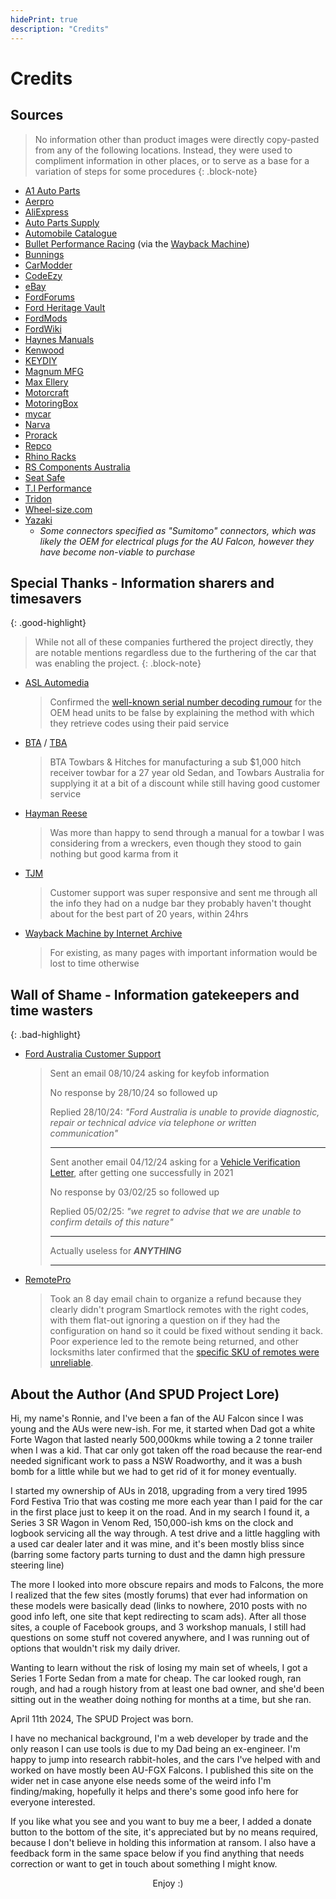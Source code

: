 ```yaml
---
hidePrint: true
description: "Credits"
---
```


# Credits

## Sources

> No information other than product images were directly copy-pasted from any of the following locations. Instead, they were used to compliment information in other places, or to serve as a base for a variation of steps for some procedures
{: .block-note}

- [A1 Auto Parts](https://www.a1auto-parts.com.au/)
- [Aerpro](https://aerpro.com/)
- [AliExpress](https://www.aliexpress.com/)
- [Auto Parts Supply](https://www.autopartssupply.com.au/)
- [Automobile Catalogue](https://www.automobile-catalog.com)
- [Bullet Performance Racing](https://web.archive.org/web/20231112162510/https://www.bulletperformanceracing.com.au/EEC%20Data%20Base.html#AUFalcon) (via the [Wayback Machine](#special-thanks---information-sharers-and-timesavers))
- [Bunnings](https://www.bunnings.com.au)
- [CarModder](https://www.carmodder.com)
- [CodeEzy](https://codeezy.com.au/)
- [eBay](https://www.ebay.com.au)
- [FordForums](https://www.fordforums.com.au/)
- [Ford Heritage Vault](https://fordheritagevault.com)
- [FordMods](https://www.fordmods.com/)
- [FordWiki](https://www.fordwiki.co.uk/)
- [Haynes Manuals](https://au.haynes.com/)
- [Kenwood](https://www.kenwood.com/au/)
- [KEYDIY](https://www.keydiy.com/)
- [Magnum MFG](https://www.magnummfg.com.au/)
- [Max Ellery](https://ellery.com.au/shop/falconfairlane-vehicle-repair-manual-99-02/)
- [Motorcraft](https://www.ford.com/support/category/motorcraft/)
- [MotoringBox](https://www.motoringbox.com/)
- [mycar](https://www.mycar.com.au/)
- [Narva](https://www.narva.com.au/)
- [Prorack](https://www.prorack.com.au/cars/ford/falcon/2000)
- [Repco](https://www.repco.com.au/)
- [Rhino Racks](https://dealer.rhinorack.com/en-au/)
- [RS Components Australia](https://au.rs-online.com/)
- [Seat Safe](https://www.seatsafe.com.au/)
- [T.I Performance](https://www.tiperformance.com.au/)
- [Tridon](https://www.tridon.com.au/)
- [Wheel-size.com](https://www.wheel-size.com/size/ford/falcon/au-1998-2002)
- [Yazaki](https://www.yazaki-group.com/global/)
  - <i class="other-highlight">Some connectors specified as "Sumitomo" connectors, which was likely the OEM for electrical plugs for the AU Falcon, however they have become non-viable to purchase</i>

## Special Thanks - Information sharers and timesavers
{: .good-highlight}

> While not all of these companies furthered the project directly, they are notable mentions regardless due to the furthering of the car that was enabling the project.
{: .block-note}

- [ASL Automedia](https://www.aslautomedia.com.au/)
  > Confirmed the [well-known serial number decoding rumour](./Audio/HeadUnit/HeadUnit.md#security-code) for the OEM head units to be false by explaining the method with which they retrieve codes using their paid service
- [BTA](https://btatowbars.com/) / [TBA](https://www.towbarsaustralia.com.au/)
  > BTA Towbars & Hitches for manufacturing a sub $1,000 hitch receiver towbar for a 27 year old Sedan, and Towbars Australia for supplying it at a bit of a discount while still having good customer service
- [Hayman Reese](https://haymanreese.com.au/)
  > Was more than happy to send through a manual for a towbar I was considering from a wreckers, even though they stood to gain nothing but good karma from it
- [TJM](https://www.tjm.com.au/)
  > Customer support was super responsive and sent me through all the info they had on a nudge bar they probably haven't thought about for the best part of 20 years, within 24hrs
- [Wayback Machine by Internet Archive](https://web.archive.org/)
  > For existing, as many pages with important information would be lost to time otherwise

<!--
- [Bosch](https://www.bosch.com.au) & [Tridon](https://www.tridon.com.au/)
  > Neither company could assist with finding the driver fuel release button plug manufacturer, but they both *responded* and it certainly wasn't from lack of looking, which is better than most companies
 -->

## Wall of Shame - Information gatekeepers and time wasters
{: .bad-highlight}

- [Ford Australia Customer Support](mailto:foacust1@ford.com)
  > Sent an email 08/10/24 asking for keyfob information
  > 
  > No response by 28/10/24 so followed up
  > 
  > Replied 28/10/24: *"Ford Australia is unable to provide diagnostic, repair or technical advice via telephone or written communication"*
  > 
  > ---
  > 
  > Sent another email 04/12/24 asking for a [Vehicle Verification Letter](./Archive/VerificationLetter/Verification.md), after getting one successfully in 2021
  >
  > No response by 03/02/25 so followed up
  >
  > Replied 05/02/25: *"we regret to advise that we are unable to confirm details of this nature"*
  >
  > ---
  >
  > Actually useless for ***ANYTHING***
  >
  > ---

- [RemotePro](https://www.remotepro.com.au/)
  > Took an 8 day email chain to organize a refund because they clearly didn't program Smartlock remotes with the right codes, with them flat-out ignoring a question on if they had the configuration on hand so it could be fixed without sending it back. Poor experience led to the remote being returned, and other locksmiths later confirmed that the [specific SKU of remotes were unreliable](./PCMBCM/Keyfob/KEYDIY/KEYDIY.md#caveats).

## About the Author (And SPUD Project Lore)

Hi, my name's Ronnie, and I've been a fan of the AU Falcon since I was young and the AUs were new-ish. For me, it started when Dad got a white Forte Wagon that lasted nearly 500,000kms while towing a 2 tonne trailer when I was a kid. That car only got taken off the road because the rear-end needed significant work to pass a NSW Roadworthy, and it was a bush bomb for a little while but we had to get rid of it for money eventually.

I started my ownership of AUs in 2018, upgrading from a very tired 1995 Ford Festiva Trio that was costing me more each year than I paid for the car in the first place just to keep it on the road. And in my search I found it, a Series 3 SR Wagon in Venom Red, 150,000-ish kms on the clock and logbook servicing all the way through. A test drive and a little haggling with a used car dealer later and it was mine, and it's been mostly bliss since (barring some factory parts turning to dust and the damn high pressure steering line)

The more I looked into more obscure repairs and mods to Falcons, the more I realized that the few sites (mostly forums) that ever had information on these models were basically dead (links to nowhere, 2010 posts with no good info left, one site that kept redirecting to scam ads). After all those sites, a couple of Facebook groups, and 3 workshop manuals, I still had questions on some stuff not covered anywhere, and I was running out of options that wouldn't risk my daily driver.

Wanting to learn without the risk of losing my main set of wheels, I got a Series 1 Forte Sedan from a mate for cheap. The car looked rough, ran rough, and had a rough history from at least one bad owner, and she'd been sitting out in the weather doing nothing for months at a time, but she ran.

April 11th 2024, The SPUD Project was born.

I have no mechanical background, I'm a web developer by trade and the only reason I can use tools is due to my Dad being an ex-engineer. I'm happy to jump into research rabbit-holes, and the cars I've helped with and worked on have mostly been AU-FGX Falcons. I published this site on the wider net in case anyone else needs some of the weird info I'm finding/making, hopefully it helps and there's some good info here for everyone interested. 

If you like what you see and you want to buy me a beer, I added a donate button to the bottom of the site, it's appreciated but by no means required, because I don't believe in holding this information at ransom. I also have a feedback form in the same space below if you find anything that needs correction or want to get in touch about something I might know.

<center>Enjoy :)</center>